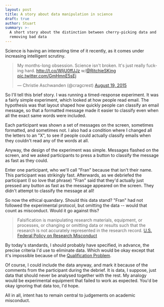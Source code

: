 ```yaml
---
layout: post
title: A story about data manipulation in science
draft: true
author: Stuart
summary: >-
  A short story about the distinction between cherry-picking data and
  removing bad data
---
```


Science is having an interesting time of it recently, as it comes under
increasing intelligent scrutiny.

<blockquote class="twitter-tweet" lang="en"><p lang="en" dir="ltr">My months-long obsession. Science isn&#39;t broken. It&#39;s just really fucking hard. <a href="http://t.co/WljU0ffJJz">http://t.co/WljU0ffJJz</a> w/<a href="https://twitter.com/RitchieSKing">@RitchieSKing</a> <a href="http://t.co/GmHmnE5sEj">pic.twitter.com/GmHmnE5sEj</a></p>&mdash; Christie Aschwanden (@cragcrest) <a href="https://twitter.com/cragcrest/status/633990626099392512">August 19, 2015</a></blockquote>
<script async src="//platform.twitter.com/widgets.js" charset="utf-8"></script>

So I'll tell this brief story. I was running a timed-response experiment. It was
a fairly simple experiment, which looked at how people read email. The
hypothesis was that layout shaped how quickly people can classify an email
message, so that a formatted message made it easier to classify even when all
the exact same words were included.

Each participant was shown a set of messages on the screen, sometimes formatted,
and sometimes not. I also had a condition where I changed all the letters to
an "X", to see if people could actually classify emails when they couldn't
read any of the words at all.

Anyway, the design of the experiment was simple. Messages flashed on the screen,
and we asked participants to press a button to classify the message as fast as
they could.

Enter one participant, who we'll call "Fran" because that isn't their name.
This participant was strikingly fast. Afterwards, as we debriefed the
participant (I so love that phrase) "Fran" said that they'd actually just
pressed any button as fast as the message appeared on the screen. They didn't
attempt to classify the message at all!

So now the ethical quandary. Should this data stand? "Fran" had not followed
the experimental protocol, but omitting the data -- would that count as
misconduct. Would it go against this?

> Falsification is manipulating research materials, equipment, or processes, or
> changing or omitting data or results such that the research is not accurately
> represented in the research record.
> [U.S. Federal Policy on Research Misconduct](http://www.aps.org/policy/statements/upload/federalpolicy.pdf)

By today's standards, I should probably have specified, in advance, the precise
criteria I'd use to eliminate data. Which would be okay except that it's impossible
because of the [Qualification Problem](https://en.wikipedia.org/wiki/Qualification_problem).

Of course, I could include the data anyway, and mark it because of the comments
from the participant during the debrief. It is data, I suppose, just data that
should never be analysed together with the rest. My analogy would be experimental
equipment that failed to work as expected. You'd be okay ignoring that data too, I'd hope.

All in all, intent has to remain central to judgements on academic misconduct.
